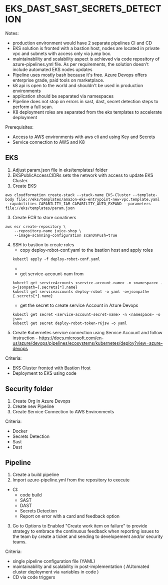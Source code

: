 # EKS_DAST_SAST_SECRETS_DETECTION

Notes: 
- production environment would have 2 separate pipelines CI and CD 
- EKS solution is fronted with a bastion host, nodes are located in private vpc and subnets with access only via jump box.
- maintainability and scalability aspect is achieved via code repository of azure-pipelines.yml file. As per requirements, the solution doesn't include automated EKS nodes updates
- Pipeline uses mostly bash because it's free. Azure Devops offers enterprise grade, paid tools on marketplace.
- k8 api is open to the world and shouldn't be used in production environments
- appilcation should be separated via namespaces
- Pipeline does not stop on errors in sast, dast, secret detection steps to perform a full scan. 
- K8 deployment roles are separated from the eks templates to accelerate deployment



Prerequisites:
- Access to AWS environments with aws cli and using Key and Secrets
- Service connection to AWS and K8


## EKS 
1. Adjust param.json file in eks/templates/ folder
2. EKSPublicAccessCIDRs sets the network with access to update EKS Cluster. 
2. Create EKS:
```
aws cloudformation create-stack --stack-name EKS-Cluster --template-body file://eks/templates/amazon-eks-entrypoint-new-vpc.template.yaml  --capabilities CAPABILITY_IAM CAPABILITY_AUTO_EXPAND --parameters file://eks/templates/param.json
```
3. Create ECR to store conatiners
```
aws ecr create-repository \
    --repository-name juice-shop \
    --image-scanning-configuration scanOnPush=true
```
4. SSH to bastion to create roles
    - copy deploy-robot-conf.yaml to the bastion host and apply roles
    ```
    kubectl apply -f deploy-robot-conf.yaml
    ```
    - 
    - get service-account-nam from
    ```
    kubectl get serviceAccounts <service-account-name> -n <namespace> -o=jsonpath={.secrets[*].name}
    kubectl get serviceaccounts deploy-robot -o yaml -o=jsonpath={.secrets[*].name}
    ```
    - get the secret to create service Account in Azure Devops
    ```
    kubectl get secret <service-account-secret-name> -n <namespace> -o json
    kubectl get secret deploy-robot-token-r6jsw -o yaml
    ```
5. Create Kubernetes service connection using Service Account
 and follow instruction - https://docs.microsoft.com/en-us/azure/devops/pipelines/ecosystems/kubernetes/deploy?view=azure-devops
    

Criteria: 
- EKS Cluster fronted with Bastion Host 
- Deployment to EKS using code

## Security folder
1. Create Org in Azure Devops
2. Create new Pipeline
3. Create Service Connection to AWS Environments


Criteria:
- Docker
- Secrets Detection
- Sast
- Dast

## Pipeline

1. Create a build pipeline
2. Import azure-pipeline.yml from the repository to execute
- CI:
    - code build
    - SAST
    - DAST
    - Secrets Detection
    - Report on error with a card and feedback option
3. Go to Options to Enabled "Create work item on failure" to provide strategy to embrace the
continuous feedback when reporting issues to the team by create a ticket and sending to developement and/or security teams.

Criteria:
- single pipeline configuration file (YAML)
- maintainability and scalability in post-implementation ( AUtomated cluster deployment via variables in code ) 
- CD via code triggers
